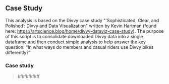 ## Case Study
This analysis is based on the Divvy case study "'Sophisticated, Clear, and Polished’: Divvy and Data Visualization" written by Kevin Hartman (found here: https://artscience.blog/home/divvy-dataviz-case-study). The purpose of this script is to consolidate downloaded Divvy data into a single dataframe and then conduct simple analysis to help answer the key question: “In what ways do members and casual riders use Divvy bikes differently?”
### Case study

> kfkfkfkfkff 
```{r}


```

